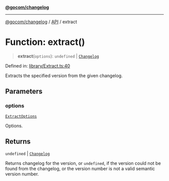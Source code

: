 [**@gocom/changelog**](../README.md)

***

[@gocom/changelog](../README.md) / [API](../Public/API.md) / extract

# Function: extract()

> **extract**(`options`): `undefined` \| [`Changelog`](../Types/API.Changelog.md)

Defined in: [library/Extract.ts:40](https://github.com/gocom/changelog/blob/d833f9f4723e9cd72f6aee7d9bd8b3ae0eed8089/src/library/Extract.ts#L40)

Extracts the specified version from the given changelog.

## Parameters

### options

[`ExtractOptions`](../Options/API.ExtractOptions.md)

Options.

## Returns

`undefined` \| [`Changelog`](../Types/API.Changelog.md)

Returns changelog for the version, or `undefined`, if the version could not
be found from the changelog, or the version number is not a valid semantic version number.
